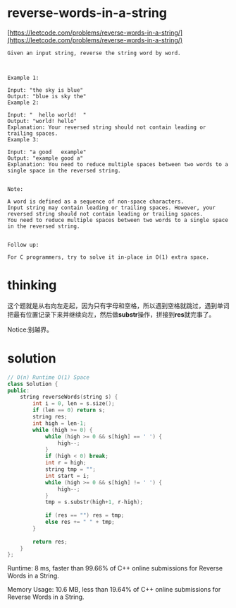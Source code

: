# reverse-words-in-a-string

[https://leetcode.com/problems/reverse-words-in-a-string/](https://leetcode.com/problems/reverse-words-in-a-string/)

```
Given an input string, reverse the string word by word.

 

Example 1:

Input: "the sky is blue"
Output: "blue is sky the"
Example 2:

Input: "  hello world!  "
Output: "world! hello"
Explanation: Your reversed string should not contain leading or trailing spaces.
Example 3:

Input: "a good   example"
Output: "example good a"
Explanation: You need to reduce multiple spaces between two words to a single space in the reversed string.
 

Note:

A word is defined as a sequence of non-space characters.
Input string may contain leading or trailing spaces. However, your reversed string should not contain leading or trailing spaces.
You need to reduce multiple spaces between two words to a single space in the reversed string.
 

Follow up:

For C programmers, try to solve it in-place in O(1) extra space.
```

# thinking
这个题就是从右向左走起，因为只有字母和空格，所以遇到空格就跳过，遇到单词把最有位置记录下来并继续向左，然后做**substr**操作，拼接到**res**就完事了。

Notice:别越界。

# solution

```c++
// O(n) Runtime O(1) Space
class Solution {
public:
    string reverseWords(string s) {
        int i = 0, len = s.size();
        if (len == 0) return s;
        string res;
        int high = len-1;
        while (high >= 0) {
            while (high >= 0 && s[high] == ' ') {
                high--;
            }
            if (high < 0) break;
            int r = high;
            string tmp = "";
            int start = i;
            while (high >= 0 && s[high] != ' ') {
                high--;
            }
            tmp = s.substr(high+1, r-high);
            
            if (res == "") res = tmp;
            else res += " " + tmp;
        }
        
        return res;
    }
};
```
Runtime: 8 ms, faster than 99.66% of C++ online submissions for Reverse Words in a String.

Memory Usage: 10.6 MB, less than 19.64% of C++ online submissions for Reverse Words in a String.

